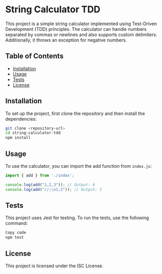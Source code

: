 # String Calculator TDD

This project is a simple string calculator implemented using Test-Driven Development (TDD) principles. The calculator can handle numbers separated by commas or newlines and also supports custom delimiters. Additionally, it throws an exception for negative numbers.

## Table of Contents
- [Installation](#installation)
- [Usage](#usage)
- [Tests](#tests)
- [License](#license)

## Installation
To set up the project, first clone the repository and then install the dependencies:
```bash
git clone <repository-url>
cd string-calculator-tdd
npm install
```

## Usage
To use the calculator, you can import the add function from `index.js`:
```javascript
import { add } from './index';

console.log(add("1,2,3")); // Output: 6
console.log(add("//;\n1;2")); // Output: 3
```

## Tests
This project uses Jest for testing. To run the tests, use the following command:
```bash
Copy code
npm test
```

## License
This project is licensed under the ISC License.